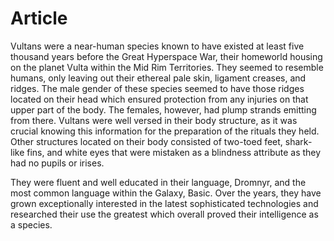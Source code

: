 # Article

Vultans were a near-human species known to have existed at least five thousand years before the Great Hyperspace War, their homeworld housing on the planet Vulta within the Mid Rim Territories.
They seemed to resemble humans, only leaving out their ethereal pale skin, ligament creases, and ridges.
The male gender of these species seemed to have those ridges located on their head which ensured protection from any injuries on that upper part of the body.
The females, however, had plump strands emitting from there.
Vultans were well versed in their body structure, as it was crucial knowing this information for the preparation of the rituals they held.
Other structures located on their body consisted of two-toed feet, shark-like fins, and white eyes that were mistaken as a blindness attribute as they had no pupils or irises.

They were fluent and well educated in their language, Dromnyr, and the most common language within the Galaxy, Basic.
Over the years, they have grown exceptionally interested in the latest sophisticated technologies and researched their use the greatest which overall proved their intelligence as a species.
